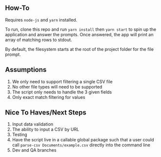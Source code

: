 ## How-To
Requires `node-js` and `yarn` installed.

To run, clone this repo and run `yarn install` then `yarn start` to spin up the application and answer the prompts. Once answered, the app will print an array of matching rows to stdout.

By default, the filesystem starts at the root of the project folder for the file prompt.

## Assumptions
1. We only need to support filtering a single CSV file
2. No other file types will need to be supported
3. The script only needs to handle the 3 given fields
4. Only exact match filtering for values

## Nice To Haves/Next Steps
1. Input data validation
2. The ability to input a CSV by URL
3. Testing
4. Have the script live in a callable global package such that a user could call `parse-csv Documents/example.csv` directly into the command line
5. Dev and QA branches
